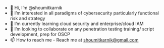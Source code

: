 - 👋 Hi, I’m @shoumitkarnik
- 👀 I’m interested in all paradigms of cybersecurity particularly functional risk and strategy
- 🌱 I’m currently learning cloud security and enterprise/cloud IAM
- 💞️ I’m looking to collaborate on any penetration testing training/ script development, prep for OSCP
- 📫 How to reach me - Reach me at shoumitkarnik@gmail.com

<!---
shoumitkarnik/shoumitkarnik is a ✨ special ✨ repository because its `README.md` (this file) appears on your GitHub profile.
You can click the Preview link to take a look at your changes.
--->
